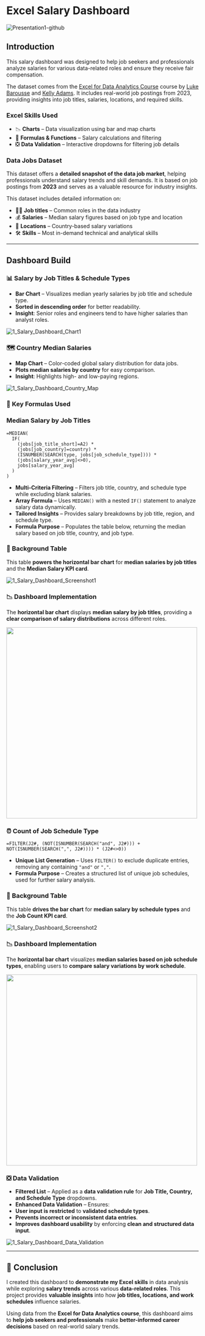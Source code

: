 #  Excel Salary Dashboard  
![Presentation1-github](https://github.com/user-attachments/assets/322a9c73-8513-4638-9dde-df7f1185a194)

## Introduction  
This salary dashboard was designed to help job seekers and professionals analyze salaries for various data-related roles and ensure they receive fair compensation.  

The dataset comes from the [Excel for Data Analytics Course](https://youtu.be/pCJ15nGFgVg?si=skanFq232Z0CcfGg) course by [Luke Barousse](https://github.com/lukebarousse) and [Kelly Adams](https://github.com/kellyjadams). It includes real-world job postings from 2023, providing insights into job titles, salaries, locations, and required skills.  

### Excel Skills Used  
- 📉 **Charts** – Data visualization using bar and map charts  
- 🧮 **Formulas & Functions** – Salary calculations and filtering  
- ❎ **Data Validation** – Interactive dropdowns for filtering job details  

### Data Jobs Dataset  
This dataset offers a **detailed snapshot of the data job market**, helping professionals understand salary trends and skill demands. It is based on job postings from **2023** and serves as a valuable resource for industry insights.  

This dataset includes detailed information on:  
- 👨‍💼 **Job titles** – Common roles in the data industry  
- 💰 **Salaries** – Median salary figures based on job type and location  
- 📍 **Locations** – Country-based salary variations  
- 🛠️ **Skills** – Most in-demand technical and analytical skills  

---

## Dashboard Build  

### 📊 Salary by Job Titles & Schedule Types  
- **Bar Chart** – Visualizes median yearly salaries by job title and schedule type.  
- **Sorted in descending order** for better readability.  
- **Insight**: Senior roles and engineers tend to have higher salaries than analyst roles.  

![1_Salary_Dashboard_Chart1](https://github.com/user-attachments/assets/e2795cc0-9e20-46d9-8d46-c003d09a4df7)

### 🗺️ Country Median Salaries  
- **Map Chart** – Color-coded global salary distribution for data jobs.  
- **Plots median salaries by country** for easy comparison.  
- **Insight**: Highlights high- and low-paying regions.  

![1_Salary_Dashboard_Country_Map](https://github.com/user-attachments/assets/2212e326-fed4-47de-b922-6a0d98872e75)

### 🧮 Key Formulas Used  

### Median Salary by Job Titles  
```excel
=MEDIAN(
  IF(
    (jobs[job_title_short]=A2) *
    (jobs[job_country]=country) *
    (ISNUMBER(SEARCH(type, jobs[job_schedule_type]))) * 
    (jobs[salary_year_avg]<>0), 
    jobs[salary_year_avg]
  )
)
```
-  **Multi-Criteria Filtering** – Filters job title, country, and schedule type while excluding blank salaries.  
-  **Array Formula** – Uses `MEDIAN()` with a nested `IF()` statement to analyze salary data dynamically.  
-  **Tailored Insights** – Provides salary breakdowns by job title, region, and schedule type.  
-  **Formula Purpose** – Populates the table below, returning the median salary based on job title, country, and job type.  

### 📑 Background Table  

This table **powers the horizontal bar chart** for **median salaries by job titles** and the **Median Salary KPI card**.  

![1_Salary_Dashboard_Screenshot1](https://github.com/user-attachments/assets/cda21195-1af7-4182-b51e-2a5cc749f49e)

### 📉 Dashboard Implementation  

The **horizontal bar chart** displays **median salary by job titles**, providing a **clear comparison of salary distributions** across different roles.  

<img src="https://github.com/user-attachments/assets/e5e78345-f9bc-4ad3-8dcf-cf30e87a2b82" width="500"/>

### ⏰ Count of Job Schedule Type  

```excel
=FILTER(J2#, (NOT(ISNUMBER(SEARCH("and", J2#))) + NOT(ISNUMBER(SEARCH(",", J2#)))) * (J2#<>0))
```
-  **Unique List Generation** – Uses `FILTER()` to exclude duplicate entries, removing any containing `"and"` or `","`.  
-  **Formula Purpose** – Creates a structured list of unique job schedules, used for further salary analysis.  

### 📑 Background Table  

This table **drives the bar chart** for **median salary by schedule types** and the **Job Count KPI card**.  

![1_Salary_Dashboard_Screenshot2](https://github.com/user-attachments/assets/e10d7232-1b0b-497c-b31b-032ae93854c7)

### 📉 Dashboard Implementation  

The **horizontal bar chart** visualizes **median salaries based on job schedule types**, enabling users to **compare salary variations by work schedule**.  

<img src="https://github.com/user-attachments/assets/b191b8ac-b357-4dc3-9216-220c62427832" width="500"/>

### ❎ Data Validation  

- **Filtered List** – Applied as a **data validation rule** for **Job Title, Country, and Schedule Type** dropdowns.  
- **Enhanced Data Validation** – Ensures:  
- **User input is restricted** to **validated schedule types**.  
- **Prevents incorrect or inconsistent data entries**.  
- **Improves dashboard usability** by enforcing **clean and structured data input**.  

 ![1_Salary_Dashboard_Data_Validation](https://github.com/user-attachments/assets/32ed2bc5-8260-4086-ba24-e5218ecf58d4)

---

## 🏁 Conclusion  

I created this dashboard to **demonstrate my Excel skills** in data analysis while exploring **salary trends** across various **data-related roles**. This project provides **valuable insights** into how **job titles, locations, and work schedules** influence salaries.  

Using data from the **Excel for Data Analytics course**, this dashboard aims to **help job seekers and professionals** make **better-informed career decisions** based on real-world salary trends.  


